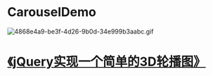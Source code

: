 # CarouselDemo

![4868e4a9-be3f-4d26-9b0d-34e999b3aabc.gif](http://upload-images.jianshu.io/upload_images/1552225-e982d666afa25c35.gif?imageMogr2/auto-orient/strip)


# [《jQuery实现一个简单的3D轮播图》](https://www.jianshu.com/p/23ed185ed246)
